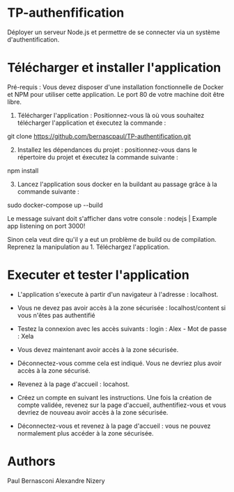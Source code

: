 # TP-authenfification

Déployer un serveur Node.js et permettre de se connecter via un système d'authentification.

# Télécharger et installer l'application

Pré-requis : Vous devez disposer d'une installation fonctionnelle de Docker et NPM pour utiliser cette application. Le port 80 de votre machine doit être libre. 

1. Télécharger l'application : Positionnez-vous là où vous souhaitez télécharger l'application et éxecutez la commande :

git clone https://github.com/bernascpaul/TP-authentification.git

2. Installez les dépendances du projet : positionnez-vous dans le répertoire du projet et éxecutez la commande suivante :

npm install


3. Lancez l'application sous docker en la buildant au passage grâce à la commande suivante : 

sudo docker-compose up --build

Le message suivant doit s'afficher dans votre console : nodejs | Example app listening on port 3000!

Sinon cela veut dire qu'il y a eut un problème de build ou de compilation. Reprenez la manipulation au 1. Téléchargez l'application.

# Executer et tester l'application

- L'application s'execute à partir d'un navigateur à l'adresse : localhost.

- Vous ne devez pas avoir accès à la zone sécurisée : localhost/content si vous n'êtes pas authentifié

- Testez la connexion avec les accès suivants : login : Alex - Mot de passe : Xela

- Vous devez maintenant avoir accès à la zone sécurisée.

- Déconnectez-vous comme cela est indiqué. Vous ne devriez plus avoir accès à la zone sécurisé.

- Revenez à la page d'accueil : locahost.

- Créez un compte en suivant les instructions. Une fois la création de compte validée, revenez sur la page d'accueil, authentifiez-vous et vous devriez de nouveau avoir accès à la zone sécurisée.

- Déconnectez-vous et revenez à la page d'accueil : vous ne pouvez normalement plus accéder à la zone sécurisée. 

# Authors

Paul Bernasconi
Alexandre Nizery

